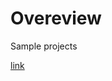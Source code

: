 # Overeview

Sample projects

[link](https://github.com/urmanml/Samples/blob/main/employee%20turnover.ipynb)

